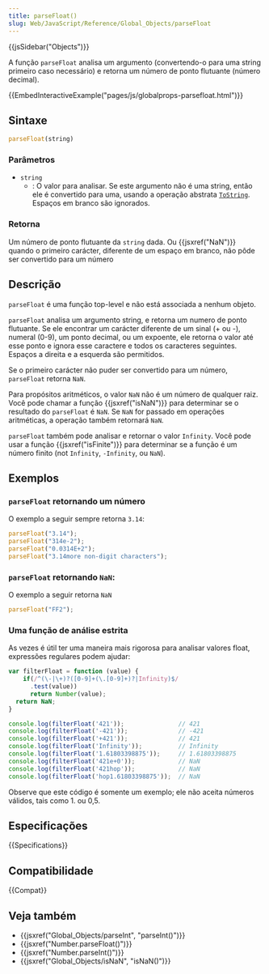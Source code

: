 ```yaml
---
title: parseFloat()
slug: Web/JavaScript/Reference/Global_Objects/parseFloat
---
```


{{jsSidebar("Objects")}}

A função `parseFloat` analisa um argumento (convertendo-o para uma string primeiro caso necessário) e retorna um número de ponto flutuante (número decimal).

{{EmbedInteractiveExample("pages/js/globalprops-parsefloat.html")}}

## Sintaxe

```js
parseFloat(string)
```

### Parâmetros

- `string`
  - : O valor para analisar. Se este argumento não é uma string, então ele é convertido para uma, usando a operação abstrata [`ToString`](https://tc39.es/ecma262/#sec-tostring). Espaços em branco são ignorados.

### Retorna

Um número de ponto flutuante da `string` dada. Ou {{jsxref("NaN")}} quando o primeiro carácter, diferente de um espaço em branco, não pôde ser convertido para um número

## Descrição

`parseFloat` é uma função top-level e não está associada a nenhum objeto.

`parseFloat` analisa um argumento string, e retorna um numero de ponto flutuante. Se ele encontrar um carácter diferente de um sinal (+ ou -), numeral (0-9), um ponto decimal, ou um expoente, ele retorna o valor até esse ponto e ignora esse caractere e todos os caracteres seguintes. Espaços a direita e a esquerda são permitidos.

Se o primeiro carácter não puder ser convertido para um número, `parseFloat` retorna `NaN`.

Para propósitos aritméticos, o valor `NaN` não é um número de qualquer raiz. Você pode chamar a função {{jsxref("isNaN")}} para determinar se o resultado do `parseFloat` é `NaN`. Se `NaN` for passado em operações aritméticas, a operação também retornará `NaN`.

`parseFloat` também pode analisar e retornar o valor `Infinity`. Você pode usar a função {{jsxref("isFinite")}} para determinar se a função é um número finito (not `Infinity`, `-Infinity`, ou `NaN`).

## Exemplos

### `parseFloat` retornando um número

O exemplo a seguir sempre retorna `3.14`:

```js
parseFloat("3.14");
parseFloat("314e-2");
parseFloat("0.0314E+2");
parseFloat("3.14more non-digit characters");
```

### `parseFloat` retornando `NaN`:

O exemplo a seguir retorna `NaN`

```js
parseFloat("FF2");
```

### Uma função de análise estrita

As vezes é útil ter uma maneira mais rigorosa para analisar valores float, expressões regulares podem ajudar:

```js
var filterFloat = function (value) {
    if(/^(\-|\+)?([0-9]+(\.[0-9]+)?|Infinity)$/
      .test(value))
      return Number(value);
  return NaN;
}

console.log(filterFloat('421'));               // 421
console.log(filterFloat('-421'));              // -421
console.log(filterFloat('+421'));              // 421
console.log(filterFloat('Infinity'));          // Infinity
console.log(filterFloat('1.61803398875'));     // 1.61803398875
console.log(filterFloat('421e+0'));            // NaN
console.log(filterFloat('421hop'));            // NaN
console.log(filterFloat('hop1.61803398875'));  // NaN
```

Observe que este código é somente um exemplo; ele não aceita números válidos, tais como 1. ou 0,5.

## Especificações

{{Specifications}}

## Compatibilidade

{{Compat}}

## Veja também

- {{jsxref("Global_Objects/parseInt", "parseInt()")}}
- {{jsxref("Number.parseFloat()")}}
- {{jsxref("Number.parseInt()")}}
- {{jsxref("Global_Objects/isNaN", "isNaN()")}}
